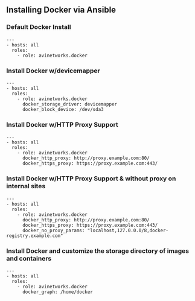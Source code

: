 ## Installing Docker via Ansible
### Default Docker Install
```
---
- hosts: all
  roles:
    - role: avinetworks.docker
```

### Install Docker w/devicemapper
```
---
- hosts: all
  roles:
    - role: avinetworks.docker
      docker_storage_driver: devicemapper
      docker_block_device: /dev/sda3
```

### Install Docker w/HTTP Proxy Support
```
---
- hosts: all
  roles:
    - role: avinetworks.docker
      docker_http_proxy: http://proxy.example.com:80/
      docker_https_proxy: https://proxy.example.com:443/
```

### Install Docker w/HTTP Proxy Support & without proxy on internal sites
```
---
- hosts: all
  roles:
    - role: avinetworks.docker
      docker_http_proxy: http://proxy.example.com:80/
      docker_https_proxy: https://proxy.example.com:443/
      docker_no_proxy_params: "localhost,127.0.0.0/8,docker-registry.example.com"
```

### Install Docker and customize the storage directory of images and containers
```
---
- hosts: all
  roles:
    - role: avinetworks.docker
      docker_graph: /home/docker
```
